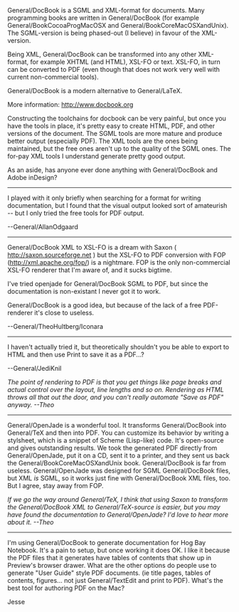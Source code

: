 General/DocBook is a SGML and XML-format for documents. Many programming books are written in General/DocBook (for example General/BookCocoaProgMacOSX and General/BookCoreMacOSXandUnix). The SGML-version is being phased-out (I believe) in favour of the XML-version.

Being XML, General/DocBook can be transformed into any other XML-format, for example XHTML (and HTML), XSL-FO or text. XSL-FO, in turn can be converted to PDF (even though that does not work very well with current non-commercial tools).

General/DocBook is a modern alternative to General/LaTeX.

More information: http://www.docbook.org

Constructing the toolchains for docbook can be very painful, but once you have the tools in place, it's pretty easy to create HTML, PDF, and other versions of the document.  The SGML tools are more mature and produce better output (especially PDF).  The XML tools are the ones being maintained, but the free ones aren't up to the quality of the SGML ones.  The for-pay XML tools I understand generate pretty good output.

As an aside, has anyone ever done anything with General/DocBook and Adobe inDesign?

----

I played with it only briefly when searching for a format for writing documentation, but I found that the visual output looked sort of amateurish -- but I only tried the free tools for PDF output.

--General/AllanOdgaard

----

General/DocBook XML to XSL-FO is a dream with Saxon ( http://saxon.sourceforge.net ) but the XSL-FO to PDF conversion with FOP (http://xml.apache.org/fop/) is a nightmare. FOP is the only non-commercial XSL-FO renderer that I'm aware of, and it sucks bigtime.

I've tried openjade for General/DocBook SGML to PDF, but since the documentation is non-existant I never got it to work.

General/DocBook is a good idea, but because of the lack of a free PDF-renderer it's close to useless. 

--General/TheoHultberg/Iconara

----

I haven't actually tried it, but theoretically shouldn't you be able to export to HTML and then use Print to save it as a PDF...?

--General/JediKnil

*The point of rendering to PDF is that you get things like page breaks and actual control over the layout, line lengths and so on. Rendering as HTML throws all that out the door, and you can't really automate "Save as PDF" anyway. --Theo* 

----

General/OpenJade is a wonderful tool. It transforms General/DocBook into General/TeX and then into PDF. You can customize its behavior by writing a stylsheet, which is a snippet of Scheme (Lisp-like) code. It's open-source and gives outstanding results. We took the generated PDF directly from General/OpenJade, put it on a CD, sent it to a printer, and they sent us back the General/BookCoreMacOSXandUnix book. General/DocBook is far from useless. General/OpenJade was designed for SGML General/DocBook files, but XML *is* SGML, so it works just fine with General/DocBook XML files, too. But I agree, stay away from FOP.

*If we go the way around General/TeX, I think that using Saxon to transform the General/DocBook XML to General/TeX-source is easier, but you may have found the documentation to General/OpenJade? I'd love to hear more about it. --Theo*

----

I'm using General/DocBook to generate documentation for Hog Bay Notebook. It's a pain to setup, but once working it does OK. I like it because the PDF files that it generates have tables of contents that show up in Preview's browser drawer. What are the other options do people use to generate "User Guide" style PDF documents. (ie title pages, tables of contents, figures... not just General/TextEdit and print to PDF). What's the best tool for authoring PDF on the Mac?

Jesse